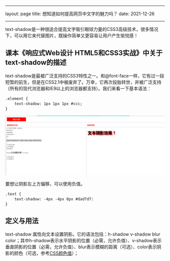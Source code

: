 ---
layout: page
title: 想知道如何提高网页中文字的魅力吗？
date: 2021-12-26

---------

text-shadow是一种很适合提高文字吸引眼球力量的CSS3高级技术，很多情况下，可以用它来代替图片，既操作简单又更容易让用户产生愉悦感！

## 课本《响应式Web设计 HTML5和CSS3实战》中关于text-shadow的描述

text-shadow是最被广泛支持的CSS3特性之一。和@font-face一样，它有过一段短暂的前生，但是在CSS2.1中被废弃了。万幸，它再次投胎转世，并被广泛支持（所有的现代浏览器和IE9以上的浏览器都支持）。我们来看一下基本语法：

```
.element {
    text-shadow: 1px 1px 1px #ccc;
}
```

<img src = "\images\wangyesheji/w3cshicao.png" alt="posts5">

要想让阴影左上方偏移，可以使用负值。

```
.text {
    text-shadow: -4px -4px 0px #dad7d7:
}
```

## 定义与用法

text-shadow 属性向文本设置阴影。它的语法包括：h-shadow v-shadow blur color；其中h-shadow表示水平阴影的位置（必需，允许负值）、v-shadow表示垂直阴影的位置（必需，允许负值）、blur表示模糊的距离（可选）、color表示阴影的颜色（可选，参考[CSS颜色值](http://www.w3school.com.cn/cssref/css_colors_legal.asp)）；

